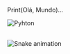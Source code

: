 
Print(Olá, Mundo)...







<div style="display: inline_block">
  <img align="center" alt="Pyhton" src="https://img.shields.io/badge/Python-14354C?style=for-the-badge&logo=python&logoColor=white" />
</div><br/>


![Snake animation](https://github.com/Patrickrescarollipe04/040Patrick/blob/output/github-contribution-grid-snake.svg)
